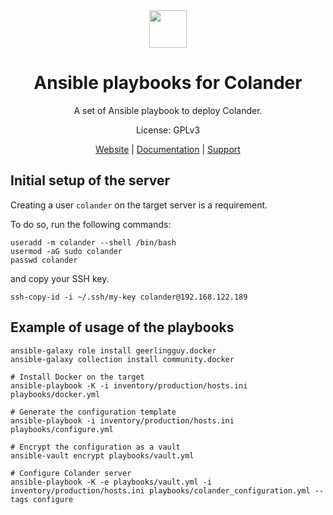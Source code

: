 <div align="center">
<img width="60px" src="https://pts-project.org/android-chrome-512x512.png">
<h1>Ansible playbooks for Colander</h1>
<p>
A set of Ansible playbook to deploy Colander.
</p>
<p>
License: GPLv3
</p>
<p>
<a href="https://pts-project.org">Website</a> | 
<a href="https://pts-project.org/docs/pirogue/overview/">Documentation</a> | 
<a href="https://discord.gg/qGX73GYNdp">Support</a>
</p>
</div>

## Initial setup of the server 
Creating a user `colander` on the target server is a requirement.

To do so, run the following commands:
```
useradd -m colander --shell /bin/bash
usermod -aG sudo colander
passwd colander
```
and copy your SSH key.
```
ssh-copy-id -i ~/.ssh/my-key colander@192.168.122.189
```

## Example of usage of the playbooks
```
ansible-galaxy role install geerlingguy.docker
ansible-galaxy collection install community.docker

# Install Docker on the target
ansible-playbook -K -i inventory/production/hosts.ini playbooks/docker.yml

# Generate the configuration template 
ansible-playbook -i inventory/production/hosts.ini playbooks/configure.yml  

# Encrypt the configuration as a vault
ansible-vault encrypt playbooks/vault.yml

# Configure Colander server
ansible-playbook -K -e playbooks/vault.yml -i inventory/production/hosts.ini playbooks/colander_configuration.yml --tags configure

```
